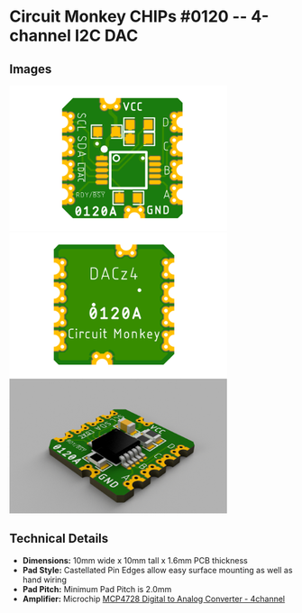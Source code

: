 # Circuit Monkey CHIPs &#35;0120 -- 4-channel I2C DAC

## Images
 <img src="Documents/assets/0120A-DACz4-preview-top.png" alt="Top View" width="386" /> <img src="Documents/assets/0120A-DACz4-preview-bottom.png" alt="Bottom View" width="386" /><img src="Documents/assets/0120A-DACz4-3D.png" alt="3D Rendering" width="386" />

## Technical Details
* **Dimensions:** 10mm wide x 10mm tall  x 1.6mm PCB thickness
* **Pad Style:** Castellated Pin Edges allow easy surface mounting as well as hand wiring
* **Pad Pitch:** Minimum Pad Pitch is 2.0mm
* **Amplifier:** Microchip [MCP4728 Digital to Analog Converter - 4channel](Documents/3rd-party/mcp4728.pdf)
